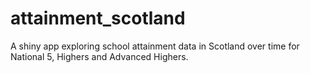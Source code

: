 # attainment_scotland
A shiny app exploring school attainment data in Scotland over time for National 5, Highers and Advanced Highers.  
